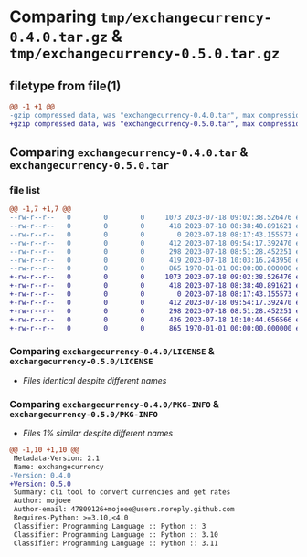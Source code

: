 # Comparing `tmp/exchangecurrency-0.4.0.tar.gz` & `tmp/exchangecurrency-0.5.0.tar.gz`

## filetype from file(1)

```diff
@@ -1 +1 @@
-gzip compressed data, was "exchangecurrency-0.4.0.tar", max compression
+gzip compressed data, was "exchangecurrency-0.5.0.tar", max compression
```

## Comparing `exchangecurrency-0.4.0.tar` & `exchangecurrency-0.5.0.tar`

### file list

```diff
@@ -1,7 +1,7 @@
--rw-r--r--   0        0        0     1073 2023-07-18 09:02:38.526476 exchangecurrency-0.4.0/LICENSE
--rw-r--r--   0        0        0      418 2023-07-18 08:38:40.891621 exchangecurrency-0.4.0/README.md
--rw-r--r--   0        0        0        0 2023-07-18 08:17:43.155573 exchangecurrency-0.4.0/exchangecurrency/__init__.py
--rw-r--r--   0        0        0      412 2023-07-18 09:54:17.392470 exchangecurrency-0.4.0/exchangecurrency/cli.py
--rw-r--r--   0        0        0      298 2023-07-18 08:51:28.452251 exchangecurrency-0.4.0/exchangecurrency/rates.py
--rw-r--r--   0        0        0      419 2023-07-18 10:03:16.243950 exchangecurrency-0.4.0/pyproject.toml
--rw-r--r--   0        0        0      865 1970-01-01 00:00:00.000000 exchangecurrency-0.4.0/PKG-INFO
+-rw-r--r--   0        0        0     1073 2023-07-18 09:02:38.526476 exchangecurrency-0.5.0/LICENSE
+-rw-r--r--   0        0        0      418 2023-07-18 08:38:40.891621 exchangecurrency-0.5.0/README.md
+-rw-r--r--   0        0        0        0 2023-07-18 08:17:43.155573 exchangecurrency-0.5.0/exchangecurrency/__init__.py
+-rw-r--r--   0        0        0      412 2023-07-18 09:54:17.392470 exchangecurrency-0.5.0/exchangecurrency/cli.py
+-rw-r--r--   0        0        0      298 2023-07-18 08:51:28.452251 exchangecurrency-0.5.0/exchangecurrency/rates.py
+-rw-r--r--   0        0        0      436 2023-07-18 10:10:44.656566 exchangecurrency-0.5.0/pyproject.toml
+-rw-r--r--   0        0        0      865 1970-01-01 00:00:00.000000 exchangecurrency-0.5.0/PKG-INFO
```

### Comparing `exchangecurrency-0.4.0/LICENSE` & `exchangecurrency-0.5.0/LICENSE`

 * *Files identical despite different names*

### Comparing `exchangecurrency-0.4.0/PKG-INFO` & `exchangecurrency-0.5.0/PKG-INFO`

 * *Files 1% similar despite different names*

```diff
@@ -1,10 +1,10 @@
 Metadata-Version: 2.1
 Name: exchangecurrency
-Version: 0.4.0
+Version: 0.5.0
 Summary: cli tool to convert currencies and get rates
 Author: mojoee
 Author-email: 47809126+mojoee@users.noreply.github.com
 Requires-Python: >=3.10,<4.0
 Classifier: Programming Language :: Python :: 3
 Classifier: Programming Language :: Python :: 3.10
 Classifier: Programming Language :: Python :: 3.11
```


